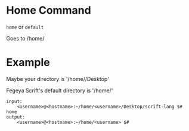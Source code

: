 # Home Command

``home`` or ``default``

Goes to /home/<username>

# Example

Maybe your directory is '/home/<username>/Desktop'

Fegeya Scrift's default directory is '/home/<username>'

```
input:
    <username>@<hostname>:~/home/<username>/Desktop/scrift-lang $# home 
output:
    <username>@<hostname>:~/home/<username> $# 
```